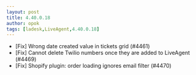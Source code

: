 ```yaml
---
layout: post
title: 4.40.0.18
author: opok
tags: [ladesk,LiveAgent,4.40.0.18]
---
```


- [Fix] Wrong date created value in tickets grid (#4461)
- [Fix] Cannot delete Twilio numbers once they are added to LiveAgent (#4469)
- [Fix] Shopify plugin: order loading ignores email filter (#4470)
